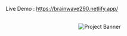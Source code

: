 Live Demo : https://brainwave290.netlify.app/

<div align="center">
  <br />
    <a>
      <img src="https://i.ibb.co/Kqdv8j1/Image-from.png" alt="Project Banner">
    </a>
  <br />

 

